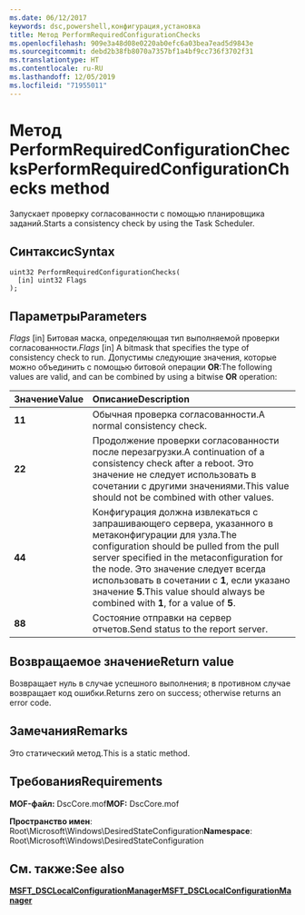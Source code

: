 ```yaml
---
ms.date: 06/12/2017
keywords: dsc,powershell,конфигурация,установка
title: Метод PerformRequiredConfigurationChecks
ms.openlocfilehash: 909e3a48d08e0220ab0efc6a03bea7ead5d9843e
ms.sourcegitcommit: debd2b38fb8070a7357bf1a4bf9cc736f3702f31
ms.translationtype: HT
ms.contentlocale: ru-RU
ms.lasthandoff: 12/05/2019
ms.locfileid: "71955011"
---
```

# <a name="performrequiredconfigurationchecks-method"></a><span data-ttu-id="95645-103">Метод PerformRequiredConfigurationChecks</span><span class="sxs-lookup"><span data-stu-id="95645-103">PerformRequiredConfigurationChecks method</span></span>

<span data-ttu-id="95645-104">Запускает проверку согласованности с помощью планировщика заданий.</span><span class="sxs-lookup"><span data-stu-id="95645-104">Starts a consistency check by using the Task Scheduler.</span></span>

## <a name="syntax"></a><span data-ttu-id="95645-105">Синтаксис</span><span class="sxs-lookup"><span data-stu-id="95645-105">Syntax</span></span>

```mof
uint32 PerformRequiredConfigurationChecks(
  [in] uint32 Flags
);
```

## <a name="parameters"></a><span data-ttu-id="95645-106">Параметры</span><span class="sxs-lookup"><span data-stu-id="95645-106">Parameters</span></span>

<span data-ttu-id="95645-107">*Flags* \[in\] Битовая маска, определяющая тип выполняемой проверки согласованности.</span><span class="sxs-lookup"><span data-stu-id="95645-107">*Flags* \[in\] A bitmask that specifies the type of consistency check to run.</span></span> <span data-ttu-id="95645-108">Допустимы следующие значения, которые можно объединить с помощью битовой операции **OR**:</span><span class="sxs-lookup"><span data-stu-id="95645-108">The following values are valid, and can be combined by using a bitwise **OR** operation:</span></span>

|<span data-ttu-id="95645-109">Значение</span><span class="sxs-lookup"><span data-stu-id="95645-109">Value</span></span> |<span data-ttu-id="95645-110">Описание</span><span class="sxs-lookup"><span data-stu-id="95645-110">Description</span></span> |
|:--- |:---|
|<span data-ttu-id="95645-111">**1**</span><span class="sxs-lookup"><span data-stu-id="95645-111">**1**</span></span> | <span data-ttu-id="95645-112">Обычная проверка согласованности.</span><span class="sxs-lookup"><span data-stu-id="95645-112">A normal consistency check.</span></span> |
|<span data-ttu-id="95645-113">**2**</span><span class="sxs-lookup"><span data-stu-id="95645-113">**2**</span></span> | <span data-ttu-id="95645-114">Продолжение проверки согласованности после перезагрузки.</span><span class="sxs-lookup"><span data-stu-id="95645-114">A continuation of a consistency check after a reboot.</span></span> <span data-ttu-id="95645-115">Это значение не следует использовать в сочетании с другими значениями.</span><span class="sxs-lookup"><span data-stu-id="95645-115">This value should not be combined with other values.</span></span> |
|<span data-ttu-id="95645-116">**4**</span><span class="sxs-lookup"><span data-stu-id="95645-116">**4**</span></span> | <span data-ttu-id="95645-117">Конфигурация должна извлекаться с запрашивающего сервера, указанного в метаконфигурации для узла.</span><span class="sxs-lookup"><span data-stu-id="95645-117">The configuration should be pulled from the pull server specified in the metaconfiguration for the node.</span></span> <span data-ttu-id="95645-118">Это значение следует всегда использовать в сочетании с **1**, если указано значение **5**.</span><span class="sxs-lookup"><span data-stu-id="95645-118">This value should always be combined with **1**, for a value of **5**.</span></span> |
|<span data-ttu-id="95645-119">**8**</span><span class="sxs-lookup"><span data-stu-id="95645-119">**8**</span></span> | <span data-ttu-id="95645-120">Состояние отправки на сервер отчетов.</span><span class="sxs-lookup"><span data-stu-id="95645-120">Send status to the report server.</span></span> |

## <a name="return-value"></a><span data-ttu-id="95645-121">Возвращаемое значение</span><span class="sxs-lookup"><span data-stu-id="95645-121">Return value</span></span>

<span data-ttu-id="95645-122">Возвращает нуль в случае успешного выполнения; в противном случае возвращает код ошибки.</span><span class="sxs-lookup"><span data-stu-id="95645-122">Returns zero on success; otherwise returns an error code.</span></span>

## <a name="remarks"></a><span data-ttu-id="95645-123">Замечания</span><span class="sxs-lookup"><span data-stu-id="95645-123">Remarks</span></span>

<span data-ttu-id="95645-124">Это статический метод.</span><span class="sxs-lookup"><span data-stu-id="95645-124">This is a static method.</span></span>

## <a name="requirements"></a><span data-ttu-id="95645-125">Требования</span><span class="sxs-lookup"><span data-stu-id="95645-125">Requirements</span></span>

<span data-ttu-id="95645-126">**MOF-файл:** DscCore.mof</span><span class="sxs-lookup"><span data-stu-id="95645-126">**MOF:** DscCore.mof</span></span>

<span data-ttu-id="95645-127">**Пространство имен**: Root\Microsoft\Windows\DesiredStateConfiguration</span><span class="sxs-lookup"><span data-stu-id="95645-127">**Namespace**: Root\Microsoft\Windows\DesiredStateConfiguration</span></span>

## <a name="see-also"></a><span data-ttu-id="95645-128">См. также:</span><span class="sxs-lookup"><span data-stu-id="95645-128">See also</span></span>

[<span data-ttu-id="95645-129">**MSFT_DSCLocalConfigurationManager**</span><span class="sxs-lookup"><span data-stu-id="95645-129">**MSFT_DSCLocalConfigurationManager**</span></span>](msft-dsclocalconfigurationmanager.md)
